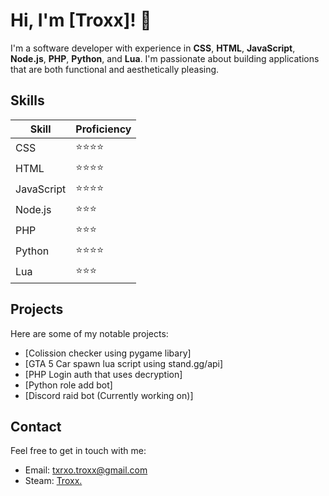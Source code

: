 # Hi, I'm [Troxx]! 👋

I'm a software developer with experience in **CSS**, **HTML**, **JavaScript**, **Node.js**, **PHP**, **Python**, and **Lua**. I'm passionate about building applications that are both functional and aesthetically pleasing.

## Skills

| Skill      | Proficiency |
| ---------- | ----------- |
| CSS        | :star::star::star::star: |
| HTML       | :star::star::star::star: |
| JavaScript | :star::star::star::star: |
| Node.js    | :star::star::star:      |
| PHP        | :star::star::star:      |
| Python     | :star::star::star::star: |
| Lua        | :star::star::star:      |

## Projects

Here are some of my notable projects:

- [Colission checker using pygame libary] 
- [GTA 5 Car spawn lua script using stand.gg/api]
- [PHP Login auth that uses decryption]
- [Python role add bot]
- [Discord raid bot (Currently working on)]

## Contact

Feel free to get in touch with me:

- Email: [txrxo.troxx@gmail.com](mailto:txrxo.troxx@gmail.com)
- Steam: [Troxx.](https://steamcommunity.com/id/troxx-troxx/)
